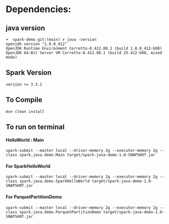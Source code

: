 # Dependencies:

## java version
    ➜  spark-demo git:(main) ✗ java -version                                 
    openjdk version "1.8.0_412"
    OpenJDK Runtime Environment Corretto-8.412.08.1 (build 1.8.0_412-b08)
    OpenJDK 64-Bit Server VM Corretto-8.412.08.1 (build 25.412-b08, mixed mode)

## Spark Version
    version >= 3.3.1


## To Compile
    mvn clean install


## To run on terminal

#### HelloWorld : Main
    spark-submit --master local --driver-memory 2g --executor-memory 2g --class spark.java.demo.Main target/spark-java-demo-1.0-SNAPSHOT.jar

#### For SparkHelloWorld
    spark-submit --master local --driver-memory 2g --executor-memory 2g --class spark.java.demo.SparkHelloWorld target/spark-java-demo-1.0-SNAPSHOT.jar

#### For ParquetPartitionDemo
    spark-submit --master local --driver-memory 2g --executor-memory 2g --class spark.java.demo.ParquetPartitionDemo target/spark-java-demo-1.0-SNAPSHOT.jar